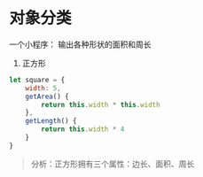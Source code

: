 # 对象分类

一个小程序：
输出各种形状的面积和周长

1. 正方形

```javascript
let square = {
    width: 5,
    getArea() {
        return this.width * this.width
    },
    getLength() {
        return this.width * 4
    }
}
```

> 分析：正方形拥有三个属性：边长、面积、周长

